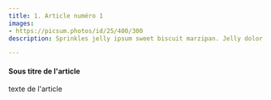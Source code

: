 ```yaml
---
title: 1. Article numéro 1
images:
- https://picsum.photos/id/25/400/300
description: Sprinkles jelly ipsum sweet biscuit marzipan. Jelly dolor biscuit croissant croissant sweet.

---
```

#### Sous titre de l'article
texte de l'article
